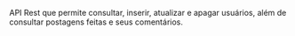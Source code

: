 API Rest que permite consultar, inserir, atualizar e apagar usuários, além de consultar postagens feitas e seus comentários.
